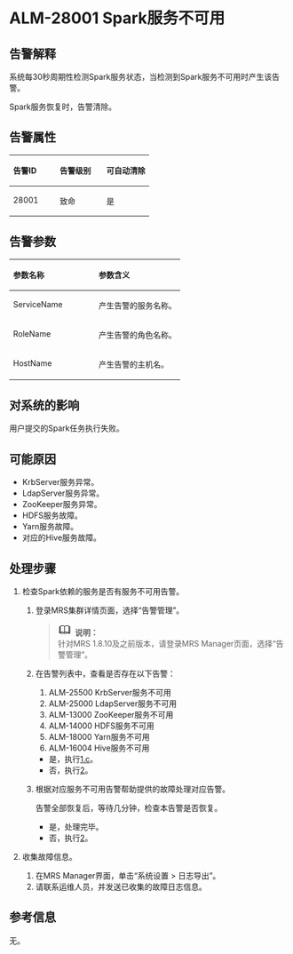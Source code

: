 # ALM-28001 Spark服务不可用<a name="ZH-CN_TOPIC_0191883118"></a>

## 告警解释<a name="zh-cn_topic_0191813883_section6492062019553"></a>

系统每30秒周期性检测Spark服务状态，当检测到Spark服务不可用时产生该告警。

Spark服务恢复时，告警清除。

## 告警属性<a name="zh-cn_topic_0191813883_section40216543195528"></a>

<a name="zh-cn_topic_0191813883_table743650619568"></a>
<table><thead align="left"><tr id="zh-cn_topic_0191813883_row37225951195612"><th class="cellrowborder" valign="top" width="33.33333333333333%" id="mcps1.1.4.1.1"><p id="zh-cn_topic_0191813883_p62512036195612"><a name="zh-cn_topic_0191813883_p62512036195612"></a><a name="zh-cn_topic_0191813883_p62512036195612"></a><strong id="zh-cn_topic_0191813883_b57424273195642"><a name="zh-cn_topic_0191813883_b57424273195642"></a><a name="zh-cn_topic_0191813883_b57424273195642"></a>告警ID</strong></p>
</th>
<th class="cellrowborder" valign="top" width="33.33333333333333%" id="mcps1.1.4.1.2"><p id="zh-cn_topic_0191813883_p30310170195612"><a name="zh-cn_topic_0191813883_p30310170195612"></a><a name="zh-cn_topic_0191813883_p30310170195612"></a><strong id="zh-cn_topic_0191813883_b20854518195642"><a name="zh-cn_topic_0191813883_b20854518195642"></a><a name="zh-cn_topic_0191813883_b20854518195642"></a>告警级别</strong></p>
</th>
<th class="cellrowborder" valign="top" width="33.33333333333333%" id="mcps1.1.4.1.3"><p id="zh-cn_topic_0191813883_p39204712195612"><a name="zh-cn_topic_0191813883_p39204712195612"></a><a name="zh-cn_topic_0191813883_p39204712195612"></a><strong id="zh-cn_topic_0191813883_b11494412195642"><a name="zh-cn_topic_0191813883_b11494412195642"></a><a name="zh-cn_topic_0191813883_b11494412195642"></a>可自动清除</strong></p>
</th>
</tr>
</thead>
<tbody><tr id="zh-cn_topic_0191813883_row2335960319568"><td class="cellrowborder" valign="top" width="33.33333333333333%" headers="mcps1.1.4.1.1 "><p id="zh-cn_topic_0191813883_p1307965419568"><a name="zh-cn_topic_0191813883_p1307965419568"></a><a name="zh-cn_topic_0191813883_p1307965419568"></a>28001</p>
</td>
<td class="cellrowborder" valign="top" width="33.33333333333333%" headers="mcps1.1.4.1.2 "><p id="zh-cn_topic_0191813883_p5281909119568"><a name="zh-cn_topic_0191813883_p5281909119568"></a><a name="zh-cn_topic_0191813883_p5281909119568"></a>致命</p>
</td>
<td class="cellrowborder" valign="top" width="33.33333333333333%" headers="mcps1.1.4.1.3 "><p id="zh-cn_topic_0191813883_p5048796819568"><a name="zh-cn_topic_0191813883_p5048796819568"></a><a name="zh-cn_topic_0191813883_p5048796819568"></a>是</p>
</td>
</tr>
</tbody>
</table>

## 告警参数<a name="zh-cn_topic_0191813883_section41923046195725"></a>

<a name="zh-cn_topic_0191813883_table53044787"></a>
<table><thead align="left"><tr id="zh-cn_topic_0191813883_row2530563"><th class="cellrowborder" valign="top" width="50%" id="mcps1.1.3.1.1"><p id="zh-cn_topic_0191813883_p3649016"><a name="zh-cn_topic_0191813883_p3649016"></a><a name="zh-cn_topic_0191813883_p3649016"></a><strong id="zh-cn_topic_0191813883_b1586586195722"><a name="zh-cn_topic_0191813883_b1586586195722"></a><a name="zh-cn_topic_0191813883_b1586586195722"></a>参数名称</strong></p>
</th>
<th class="cellrowborder" valign="top" width="50%" id="mcps1.1.3.1.2"><p id="zh-cn_topic_0191813883_p27134857"><a name="zh-cn_topic_0191813883_p27134857"></a><a name="zh-cn_topic_0191813883_p27134857"></a><strong id="zh-cn_topic_0191813883_b61404618195722"><a name="zh-cn_topic_0191813883_b61404618195722"></a><a name="zh-cn_topic_0191813883_b61404618195722"></a>参数含义</strong></p>
</th>
</tr>
</thead>
<tbody><tr id="zh-cn_topic_0191813883_row50439840"><td class="cellrowborder" valign="top" width="50%" headers="mcps1.1.3.1.1 "><p id="zh-cn_topic_0191813883_p59095202"><a name="zh-cn_topic_0191813883_p59095202"></a><a name="zh-cn_topic_0191813883_p59095202"></a>ServiceName</p>
</td>
<td class="cellrowborder" valign="top" width="50%" headers="mcps1.1.3.1.2 "><p id="zh-cn_topic_0191813883_p21982073"><a name="zh-cn_topic_0191813883_p21982073"></a><a name="zh-cn_topic_0191813883_p21982073"></a>产生告警的服务名称。</p>
</td>
</tr>
<tr id="zh-cn_topic_0191813883_row63620936"><td class="cellrowborder" valign="top" width="50%" headers="mcps1.1.3.1.1 "><p id="zh-cn_topic_0191813883_p53022201"><a name="zh-cn_topic_0191813883_p53022201"></a><a name="zh-cn_topic_0191813883_p53022201"></a>RoleName</p>
</td>
<td class="cellrowborder" valign="top" width="50%" headers="mcps1.1.3.1.2 "><p id="zh-cn_topic_0191813883_p66939890"><a name="zh-cn_topic_0191813883_p66939890"></a><a name="zh-cn_topic_0191813883_p66939890"></a>产生告警的角色名称。</p>
</td>
</tr>
<tr id="zh-cn_topic_0191813883_row65588106"><td class="cellrowborder" valign="top" width="50%" headers="mcps1.1.3.1.1 "><p id="zh-cn_topic_0191813883_p11036355"><a name="zh-cn_topic_0191813883_p11036355"></a><a name="zh-cn_topic_0191813883_p11036355"></a>HostName</p>
</td>
<td class="cellrowborder" valign="top" width="50%" headers="mcps1.1.3.1.2 "><p id="zh-cn_topic_0191813883_p21529561"><a name="zh-cn_topic_0191813883_p21529561"></a><a name="zh-cn_topic_0191813883_p21529561"></a>产生告警的主机名。</p>
</td>
</tr>
</tbody>
</table>

## 对系统的影响<a name="zh-cn_topic_0191813883_section29721847195729"></a>

用户提交的Spark任务执行失败。

## 可能原因<a name="zh-cn_topic_0191813883_section29064590195733"></a>

-   KrbServer服务异常。
-   LdapServer服务异常。
-   ZooKeeper服务异常。
-   HDFS服务故障。
-   Yarn服务故障。
-   对应的Hive服务故障。

## 处理步骤<a name="zh-cn_topic_0191813883_section35286881195746"></a>

1.  检查Spark依赖的服务是否有服务不可用告警。
    1.  登录MRS集群详情页面，选择“告警管理”。

        >![](public_sys-resources/icon-note.gif) **说明：**   
        >针对MRS 1.8.10及之前版本，请登录MRS Manager页面，选择“告警管理”。  

    2.  在告警列表中，查看是否存在以下告警：
        1.  ALM-25500 KrbServer服务不可用
        2.  ALM-25000 LdapServer服务不可用
        3.  ALM-13000 ZooKeeper服务不可用
        4.  ALM-14000 HDFS服务不可用
        5.  ALM-18000 Yarn服务不可用
        6.  ALM-16004 Hive服务不可用

        -   是，执行[1.c](#zh-cn_topic_0191813883_li645282320039)。
        -   否，执行[2](#zh-cn_topic_0191813883_li572522141314)。

    3.  <a name="zh-cn_topic_0191813883_li645282320039"></a>根据对应服务不可用告警帮助提供的故障处理对应告警。

        告警全部恢复后，等待几分钟，检查本告警是否恢复。

        -   是，处理完毕。
        -   否，执行[2](#zh-cn_topic_0191813883_li572522141314)。

2.  <a name="zh-cn_topic_0191813883_li572522141314"></a>收集故障信息。
    1.  在MRS Manager界面，单击“系统设置 \> 日志导出”。
    2.  请联系运维人员，并发送已收集的故障日志信息。


## 参考信息<a name="zh-cn_topic_0191813883_section30321530195513"></a>

无。

